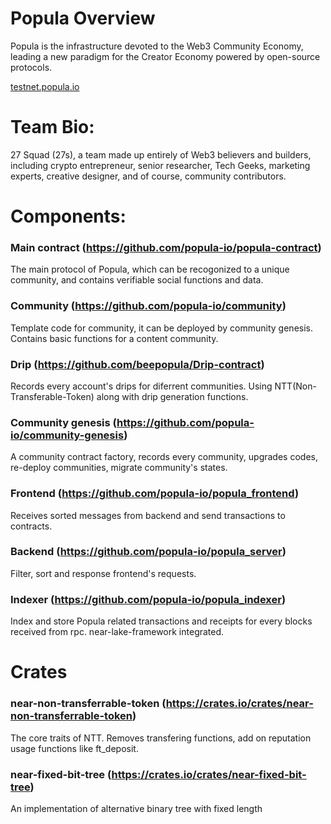 # Popula Overview
Popula is the infrastructure devoted to the Web3 Community Economy, leading a new paradigm for the Creator Economy powered by open-source protocols.

[testnet.popula.io](https://testnet.popula.io)

# Team Bio: 
27 Squad (27s), a team made up entirely of Web3 believers and builders, including crypto entrepreneur, senior researcher, Tech Geeks, marketing experts, creative designer, and of course, community contributors.

# Components:
### Main contract (https://github.com/popula-io/popula-contract)

The main protocol of Popula, which can be recogonized to a unique community, and contains verifiable social functions and data.
### Community (https://github.com/popula-io/community)

Template code for community, it can be deployed by community genesis. Contains basic functions for a content community.
### Drip (https://github.com/beepopula/Drip-contract)
Records every account's drips for diferrent communities. Using NTT(Non-Transferable-Token) along with drip generation functions.


### Community genesis (https://github.com/popula-io/community-genesis)

A community contract factory, records every community, upgrades codes, re-deploy communities, migrate community's states.


### Frontend (https://github.com/popula-io/popula_frontend)

Receives sorted messages from backend and send transactions to contracts.

### Backend (https://github.com/popula-io/popula_server)

Filter, sort and response frontend's requests. 

### Indexer (https://github.com/popula-io/popula_indexer)

Index and store Popula related transactions and receipts for every blocks received from rpc. near-lake-framework integrated.


# Crates
### near-non-transferrable-token (https://crates.io/crates/near-non-transferrable-token)
The core traits of NTT. Removes transfering functions, add on reputation usage functions like ft_deposit.

### near-fixed-bit-tree (https://crates.io/crates/near-fixed-bit-tree)
An implementation of alternative binary tree with fixed length

